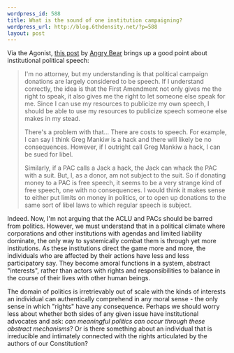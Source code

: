 ```yaml
--- 
wordpress_id: 588
title: What is the sound of one institution campaigning?
wordpress_url: http://blog.6thdensity.net/?p=588
layout: post
---
```

Via the Agonist, <a href="http://angrybear.blogspot.com/2007/01/campaign-contributions-free-speech.html">this post</a> by <a href="http://angrybear.blogspot.com">Angry Bear</a> brings up a good point about institutional political speech:
<blockquote>I'm no attorney, but my understanding is that political campaign donations are largely considered to be speech. If I understand correctly, the idea is that the First Amendment not only gives me the right to speak, it also gives me the right to let someone else speak for me. Since I can use my resources to publicize my own speech, I should be able to use my resources to publicize speech someone else makes in my stead.

There's a problem with that… There are costs to speech. For example, I can say I think Greg Mankiw is a hack and there will likely be no consequences. However, if I outright call Greg Mankiw a hack, I can be sued for libel.

Similarly, if a PAC calls a Jack a hack, the Jack can whack the PAC with a suit. But, I, as a donor, am not subject to the suit. So if donating money to a PAC is free speech, it seems to be a very strange kind of free speech, one with no consequences. I would think it makes sense to either put limits on money in politics, or to open up donations to the same sort of libel laws to which regular speech is subject.</blockquote>
Indeed. Now, I'm not arguing that the ACLU and PACs should be barred from politics. However, we must understand that in a political climate where corporations and other institutions with agendas and limited liability dominate, the only way to systemically combat them is through yet more institutions.  As these institutions direct the game more and more, the individuals who are affected by their actions have less and less participatory say.  They become amoral functions in a system, abstract "interests", rather than actors with rights and responsibilities to balance in the course of their lives with other human beings.

The domain of politics is irretrievably out of scale with the kinds of interests an individual can authentically comprehend in any moral sense - the only sense in which "rights" have any consequence.  Perhaps we should worry less about whether both sides of any given issue have institutional advocates and ask: <em>can meaningful politics can occur through these abstract mechanisms</em>?  Or is there something about an individual that is irreducible and intimately connected with the rights articulated by the authors of our Constitution?

